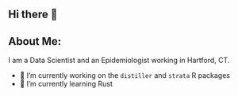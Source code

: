 ## Hi there 👋

## About Me:

I am a Data Scientist and an Epidemiologist working in Hartford, CT.

  - 🔭 I’m currently working on the `distiller` and `strata` R packages
  - 🌱 I’m currently learning Rust

<!--
**asenetcky/asenetcky** is a ✨ _special_ ✨ repository because its `README.md` (this file) appears on your GitHub profile.

Here are some ideas to get you started:

- 🔭 I’m currently working on ...
- 🌱 I’m currently learning ...
- 👯 I’m looking to collaborate on ...
- 🤔 I’m looking for help with ...
- 💬 Ask me about ...
- 📫 How to reach me: ...
- 😄 Pronouns: ...
- ⚡ Fun fact: ...
-->
